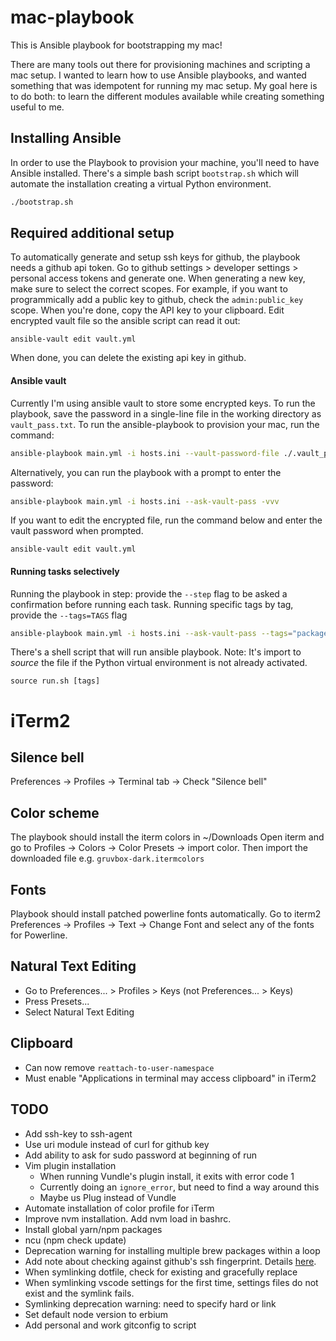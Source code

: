 # mac-playbook

This is Ansible playbook for bootstrapping my mac!

There are many tools out there for provisioning machines and scripting a mac
setup.  I wanted to learn how to use Ansible playbooks, and wanted something
that was idempotent for running my mac setup. My goal here is to do both: to
learn the different modules available while creating something useful to me.

## Installing Ansible

In order to use the Playbook to provision your machine, you'll need to have
Ansible installed. There's a simple bash script `bootstrap.sh` which will
automate the installation creating a virtual Python environment.

```bash
./bootstrap.sh
```

## Required additional setup

To automatically generate and setup ssh keys for github, the playbook needs a
github api token. Go to github settings > developer settings > personal access
tokens and generate one. When generating a new key, make sure to select the
correct scopes. For example, if you want to programmically add a public key to
github, check the `admin:public_key` scope. When you're done, copy the API key
to your clipboard.  Edit encrypted vault file so the ansible script can read it
out:

```
ansible-vault edit vault.yml
```
When done, you can delete the existing api key in github.

#### Ansible vault

Currently I'm using ansible vault to store some encrypted keys. To run the
playbook, save the password in a single-line file in the working directory as
`vault_pass.txt`.  To run the ansible-playbook to provision your mac, run the
command:

```bash
ansible-playbook main.yml -i hosts.ini --vault-password-file ./.vault_pass.txt -vvv
```

Alternatively, you can run the playbook with a prompt to enter the password:

```bash
ansible-playbook main.yml -i hosts.ini --ask-vault-pass -vvv
```

If you want to edit the encrypted file, run the command below and enter the
vault password when prompted.

```
ansible-vault edit vault.yml
```

#### Running tasks selectively

Running the playbook in step: provide the `--step` flag to be asked a
confirmation before running each task.
Running specific tags by tag, provide the `--tags=TAGS` flag

```bash
ansible-playbook main.yml -i hosts.ini --ask-vault-pass --tags="packages, brew" --step
```

There's a shell script that will run ansible playbook. Note: It's import to
_source_ the file if the Python virtual environment is not already activated. 

```
source run.sh [tags]
```

# iTerm2

## Silence bell
Preferences -> Profiles -> Terminal tab -> Check "Silence bell"

## Color scheme
The playbook should install the iterm colors in ~/Downloads
Open iterm and go to Profiles -> Colors -> Color Presets -> import color.
Then import the downloaded file e.g. `gruvbox-dark.itermcolors`

## Fonts
Playbook should install patched powerline fonts automatically. Go to iterm2
Preferences -> Profiles -> Text -> Change Font and select any of the fonts
for Powerline.

## Natural Text Editing

- Go to Preferences... > Profiles > Keys (not Preferences... > Keys)
- Press Presets...
- Select Natural Text Editing

## Clipboard
* Can now remove `reattach-to-user-namespace`
* Must enable "Applications in terminal may access clipboard" in iTerm2

## TODO
* Add ssh-key to ssh-agent
* Use uri module instead of curl for github key
* Add ability to ask for sudo password at beginning of run
* Vim plugin installation
  * When running Vundle's plugin install, it exits with error code 1
  * Currently doing an `ignore_error`, but need to find a way around this
  * Maybe us Plug instead of Vundle
* Automate installation of color profile for iTerm
* Improve nvm installation. Add nvm load in bashrc.
* Install global yarn/npm packages
* ncu (npm check update)
* Deprecation warning for installing multiple brew packages within a loop
* Add note about checking against github's ssh fingerprint. Details [here](https://help.github.com/en/github/authenticating-to-github/githubs-ssh-key-fingerprints).
* When symlinking dotfile, check for existing and gracefully replace
* When symlinking vscode settings for the first time, settings files do not exist and the symlink fails.
* Symlinking deprecation warning: need to specify hard or link
* Set default node version to erbium
* Add personal and work gitconfig to script
